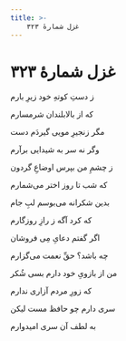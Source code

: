 ```yaml
---
title: >-
    غزل شمارهٔ ۳۲۳
---
```

# غزل شمارهٔ ۳۲۳

<div class="b" id="bn1"><div class="m1"><p>ز دستِ کوتهِ خود زیرِ بارم</p></div>
<div class="m2"><p>که از بالابلندان شرمسارم</p></div></div>
<div class="b" id="bn2"><div class="m1"><p>مگر زنجیرِ مویی گیردَم دست</p></div>
<div class="m2"><p>وگر نه سر به شیدایی برآرم</p></div></div>
<div class="b" id="bn3"><div class="m1"><p>ز چشمِ من بپرس اوضاعِ گردون</p></div>
<div class="m2"><p>که شب تا روز اختر می‌شمارم</p></div></div>
<div class="b" id="bn4"><div class="m1"><p>بدین شکرانه می‌بوسم لبِ جام</p></div>
<div class="m2"><p>که کرد آگه ز رازِ روزگارم</p></div></div>
<div class="b" id="bn5"><div class="m1"><p>اگر گفتم دعایِ مِی فروشان</p></div>
<div class="m2"><p>چه باشد؟ حقِّ نعمت می‌گزارم</p></div></div>
<div class="b" id="bn6"><div class="m1"><p>من از بازویِ خود دارم بسی شُکر</p></div>
<div class="m2"><p>که زورِ مردم آزاری ندارم</p></div></div>
<div class="b" id="bn7"><div class="m1"><p>سری دارم چو حافظ مست لیکن</p></div>
<div class="m2"><p>به لطف آن سری امیدوارم</p></div></div>